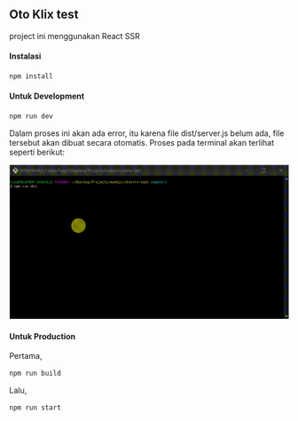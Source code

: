 ## Oto Klix test

project ini menggunakan React SSR

#### Instalasi

```sh
npm install
```

#### Untuk Development

```sh
npm run dev
```

Dalam proses ini akan ada error, itu karena file dist/server.js belum ada, file tersebut akan dibuat secara otomatis. Proses pada terminal akan terlihat seperti berikut:

![Alt Text](https://github.com/ybasori/otoklix_test/raw/master/20220311_004456.gif)

#### Untuk Production

Pertama,

```sh
npm run build
```

Lalu,

```sh
npm run start
```
